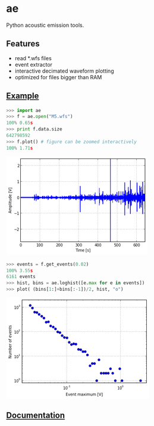 ae
==

Python acoustic emission tools.

Features
--------

* read *.wfs files
* event extractor
* interactive decimated waveform plotting
* optimized for files bigger than RAM

[Example](http://nbviewer.ipython.org/github/jove1/ae/blob/master/doc/example.ipynb)
------------------------------------------------------------------------------------

```python
>>> import ae
>>> f = ae.open("M5.wfs")
100% 0.65s
>>> print f.data.size
642798592
>>> f.plot() # figure can be zoomed interactively
100% 1.71s
```
![Graph](doc/view.png)
```python
>>> events = f.get_events(0.02)
100% 3.55s
6161 events
>>> hist, bins = ae.loghist([e.max for e in events])
>>> plot( (bins[1:]+bins[:-1])/2, hist, "o")
```
![Graph](doc/hist.png)


[Documentation](http://jove1.github.io/ae/)
-------------------------------------------
